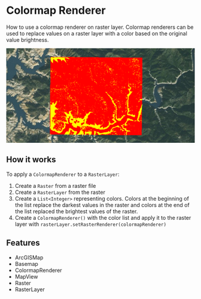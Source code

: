 <h1>Colormap Renderer</h1>

<p>How to use a colormap renderer on raster layer. Colormap renderers can be used to replace values on a raster layer 
with a color based on the original value brightness.</p>

<p><img src="ColormapRenderer.png"/></p>

<h2>How it works</h2>

<p>To apply a <code>ColormapRenderer</code> to a <code>RasterLayer</code>:</p>
<ol>
  <li>Create a <code>Raster</code> from a raster file</li>
  <li>Create a <code>RasterLayer</code> from the raster</li>
  <li>Create a <code>List&lt;Integer&gt;</code> representing colors. Colors at the beginning of the list replace the darkest values in 
  the raster and colors at the end of the list replaced the brightest values of the raster.</li>
  <li>Create a <code>ColormapRenderer()</code> with the color list and apply it to the raster layer with <code>rasterLayer.setRasterRenderer(colormapRenderer)</code></li>
</ol>

<h2>Features</h2>

<ul>
  <li>ArcGISMap</li>
  <li>Basemap</li>
  <li>ColormapRenderer</li>
  <li>MapView</li>
  <li>Raster</li>
  <li>RasterLayer</li>
</ul>
